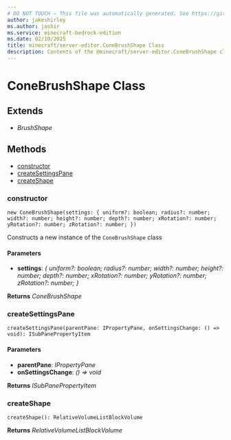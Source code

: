 ```yaml
---
# DO NOT TOUCH — This file was automatically generated. See https://github.com/mojang/minecraftapidocsgenerator to modify descriptions, examples, etc.
author: jakeshirley
ms.author: jashir
ms.service: minecraft-bedrock-edition
ms.date: 02/10/2025
title: minecraft/server-editor.ConeBrushShape Class
description: Contents of the @minecraft/server-editor.ConeBrushShape class.
---
```

# ConeBrushShape Class

## Extends
- *BrushShape*

## Methods
- [constructor](#(constructor))
- [createSettingsPane](#createsettingspane)
- [createShape](#createshape)

### **constructor**
`
new ConeBrushShape(settings: {
        uniform?: boolean;
        radius?: number;
        width?: number;
        height?: number;
        depth?: number;
        xRotation?: number;
        yRotation?: number;
        zRotation?: number;
    })
`

Constructs a new instance of the `ConeBrushShape` class

#### **Parameters**
- **settings**: *{
        uniform?: boolean;
        radius?: number;
        width?: number;
        height?: number;
        depth?: number;
        xRotation?: number;
        yRotation?: number;
        zRotation?: number;
    }*

**Returns** *ConeBrushShape*

### **createSettingsPane**
`
createSettingsPane(parentPane: IPropertyPane, onSettingsChange: () => void): ISubPanePropertyItem
`

#### **Parameters**
- **parentPane**: *IPropertyPane*
- **onSettingsChange**: *() => void*

**Returns** *ISubPanePropertyItem*

### **createShape**
`
createShape(): RelativeVolumeListBlockVolume
`

**Returns** *RelativeVolumeListBlockVolume*
